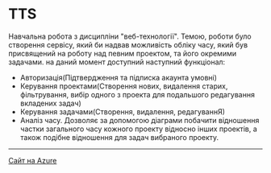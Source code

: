 # TTS
Навчальна робота з дисципліни "веб-технології". Темою, роботи було створення сервісу, який би надвав можливість обліку часу, який був присвящений на роботу над певним проектом, та його окремими задачами.
на даний момент доступний наступний функціонал:
* Авторизація(Підтвердження та підписка акаунта умовні)
* Керування проектами(Створення нових, видалення старих, фільтрування, вибір одного з проекта для подальшого редагування вкладених задач)
* Керування задачами(Створення, видалення, редагуваннЯ)
* Аналіз часу. Дозволяє за допомогою діаграми побачити відношення частки загального часу кожного проекту відносно інших проектів, а також подібне відношення для задач вибраного проекту.
---
[Сайт на Azure](https://ttstest.azurewebsites.net)

